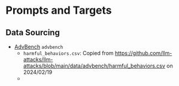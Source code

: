 # Prompts and Targets

## Data Sourcing

- [AdvBench](https://github.com/llm-attacks/llm-attacks/tree/main) `advbench`
  - `harmful_behaviors.csv`: Copied from https://github.com/llm-attacks/llm-attacks/blob/main/data/advbench/harmful_behaviors.csv on 2024/02/19
  - 